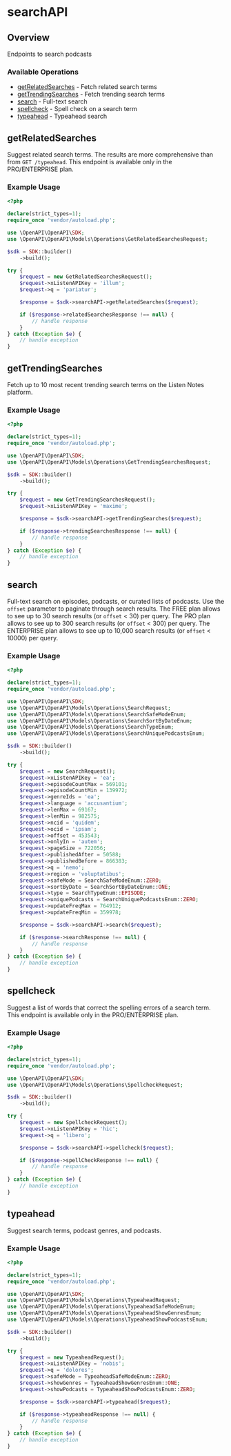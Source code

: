 # searchAPI

## Overview

Endpoints to search podcasts

### Available Operations

* [getRelatedSearches](#getrelatedsearches) - Fetch related search terms
* [getTrendingSearches](#gettrendingsearches) - Fetch trending search terms
* [search](#search) - Full-text search
* [spellcheck](#spellcheck) - Spell check on a search term
* [typeahead](#typeahead) - Typeahead search

## getRelatedSearches

Suggest related search terms. The results are more comprehensive than from `GET /typeahead`. This endpoint is available only in the PRO/ENTERPRISE plan.

### Example Usage

```php
<?php

declare(strict_types=1);
require_once 'vendor/autoload.php';

use \OpenAPI\OpenAPI\SDK;
use \OpenAPI\OpenAPI\Models\Operations\GetRelatedSearchesRequest;

$sdk = SDK::builder()
    ->build();

try {
    $request = new GetRelatedSearchesRequest();
    $request->xListenAPIKey = 'illum';
    $request->q = 'pariatur';

    $response = $sdk->searchAPI->getRelatedSearches($request);

    if ($response->relatedSearchesResponse !== null) {
        // handle response
    }
} catch (Exception $e) {
    // handle exception
}
```

## getTrendingSearches

Fetch up to 10 most recent trending search terms on the Listen Notes platform.

### Example Usage

```php
<?php

declare(strict_types=1);
require_once 'vendor/autoload.php';

use \OpenAPI\OpenAPI\SDK;
use \OpenAPI\OpenAPI\Models\Operations\GetTrendingSearchesRequest;

$sdk = SDK::builder()
    ->build();

try {
    $request = new GetTrendingSearchesRequest();
    $request->xListenAPIKey = 'maxime';

    $response = $sdk->searchAPI->getTrendingSearches($request);

    if ($response->trendingSearchesResponse !== null) {
        // handle response
    }
} catch (Exception $e) {
    // handle exception
}
```

## search

Full-text search on episodes, podcasts, or curated lists of podcasts.
Use the `offset` parameter to paginate through search results.
The FREE plan allows to see up to 30 search results (or `offset` < 30) per query.
The PRO plan allows to see up to 300 search results (or `offset` < 300) per query.
The ENTERPRISE plan allows to see up to 10,000 search results (or `offset` < 10000) per query.


### Example Usage

```php
<?php

declare(strict_types=1);
require_once 'vendor/autoload.php';

use \OpenAPI\OpenAPI\SDK;
use \OpenAPI\OpenAPI\Models\Operations\SearchRequest;
use \OpenAPI\OpenAPI\Models\Operations\SearchSafeModeEnum;
use \OpenAPI\OpenAPI\Models\Operations\SearchSortByDateEnum;
use \OpenAPI\OpenAPI\Models\Operations\SearchTypeEnum;
use \OpenAPI\OpenAPI\Models\Operations\SearchUniquePodcastsEnum;

$sdk = SDK::builder()
    ->build();

try {
    $request = new SearchRequest();
    $request->xListenAPIKey = 'ea';
    $request->episodeCountMax = 569101;
    $request->episodeCountMin = 139972;
    $request->genreIds = 'ea';
    $request->language = 'accusantium';
    $request->lenMax = 69167;
    $request->lenMin = 982575;
    $request->ncid = 'quidem';
    $request->ocid = 'ipsam';
    $request->offset = 453543;
    $request->onlyIn = 'autem';
    $request->pageSize = 722056;
    $request->publishedAfter = 50588;
    $request->publishedBefore = 866383;
    $request->q = 'nemo';
    $request->region = 'voluptatibus';
    $request->safeMode = SearchSafeModeEnum::ZERO;
    $request->sortByDate = SearchSortByDateEnum::ONE;
    $request->type = SearchTypeEnum::EPISODE;
    $request->uniquePodcasts = SearchUniquePodcastsEnum::ZERO;
    $request->updateFreqMax = 764912;
    $request->updateFreqMin = 359978;

    $response = $sdk->searchAPI->search($request);

    if ($response->searchResponse !== null) {
        // handle response
    }
} catch (Exception $e) {
    // handle exception
}
```

## spellcheck

Suggest a list of words that correct the spelling errors of a search term. This endpoint is available only in the PRO/ENTERPRISE plan.

### Example Usage

```php
<?php

declare(strict_types=1);
require_once 'vendor/autoload.php';

use \OpenAPI\OpenAPI\SDK;
use \OpenAPI\OpenAPI\Models\Operations\SpellcheckRequest;

$sdk = SDK::builder()
    ->build();

try {
    $request = new SpellcheckRequest();
    $request->xListenAPIKey = 'hic';
    $request->q = 'libero';

    $response = $sdk->searchAPI->spellcheck($request);

    if ($response->spellCheckResponse !== null) {
        // handle response
    }
} catch (Exception $e) {
    // handle exception
}
```

## typeahead

Suggest search terms, podcast genres, and podcasts.

### Example Usage

```php
<?php

declare(strict_types=1);
require_once 'vendor/autoload.php';

use \OpenAPI\OpenAPI\SDK;
use \OpenAPI\OpenAPI\Models\Operations\TypeaheadRequest;
use \OpenAPI\OpenAPI\Models\Operations\TypeaheadSafeModeEnum;
use \OpenAPI\OpenAPI\Models\Operations\TypeaheadShowGenresEnum;
use \OpenAPI\OpenAPI\Models\Operations\TypeaheadShowPodcastsEnum;

$sdk = SDK::builder()
    ->build();

try {
    $request = new TypeaheadRequest();
    $request->xListenAPIKey = 'nobis';
    $request->q = 'dolores';
    $request->safeMode = TypeaheadSafeModeEnum::ZERO;
    $request->showGenres = TypeaheadShowGenresEnum::ONE;
    $request->showPodcasts = TypeaheadShowPodcastsEnum::ZERO;

    $response = $sdk->searchAPI->typeahead($request);

    if ($response->typeaheadResponse !== null) {
        // handle response
    }
} catch (Exception $e) {
    // handle exception
}
```
